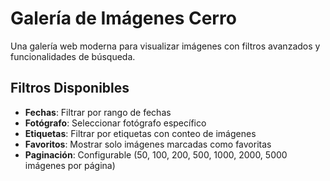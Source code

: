 # Galería de Imágenes Cerro

Una galería web moderna para visualizar imágenes con filtros avanzados y funcionalidades de búsqueda.

## Filtros Disponibles

- **Fechas**: Filtrar por rango de fechas
- **Fotógrafo**: Seleccionar fotógrafo específico
- **Etiquetas**: Filtrar por etiquetas con conteo de imágenes
- **Favoritos**: Mostrar solo imágenes marcadas como favoritas
- **Paginación**: Configurable (50, 100, 200, 500, 1000, 2000, 5000 imágenes por página)
